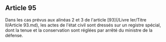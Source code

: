 Article 95
----
Dans les cas prévus aux alinéas 2 et 3 de l'article [93](/Livre Ier/Titre II/Article 93.md), les actes de l'état
civil sont dressés sur un registre spécial, dont la tenue et la conservation
sont réglées par arrêté du ministre de la défense.
